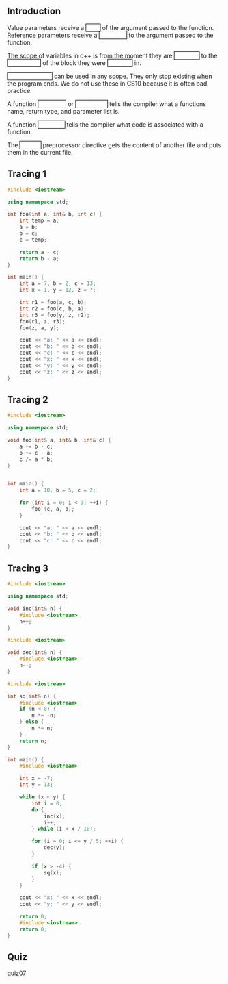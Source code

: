 Introduction
---
Value parameters receive a
<a style="color:white;border:solid black;border-width:1px">copy</a>
of the argument passed to the function.
Reference parameters receive a 
<a style="color:white;border:solid black;border-width:1px">reference</a>
to the argument passed to the function.

The scope of variables in c++ is from the moment they are
<a style="color:white;border:solid black;border-width:1px">declared</a>
to the
<a style="color:white;border:solid black;border-width:1px">close brace</a>
of the block they were
<a style="color:white;border:solid black;border-width:1px">declared</a>
in.

<a style="color:white;border:solid black;border-width:1px">global variables</a>
can be used in any scope.
They only stop existing when the program ends.
We do not use these in CS10 because it is often bad practice.

A function
<a style="color:white;border:solid black;border-width:1px">prototype</a>
or
<a style="color:white;border:solid black;border-width:1px">declaration</a>
tells the compiler what a functions name, return type, and parameter list is.

A function
<a style="color:white;border:solid black;border-width:1px">definition</a>
tells the compiler what code is associated with a function.

The
<a style="color:white;border:solid black;border-width:1px">include</a>
preprocessor directive gets the content of another file and puts them in the current file.


Tracing 1
---

```c++
#include <iostream>

using namespace std;

int foo(int a, int& b, int c) {
    int temp = a;
    a = b;
    b = c;
    c = temp;

    return a - c;
    return b - a;
}

int main() {
    int a = 7, b = 2, c = 13;
    int x = 1, y = 12, z = 7;

    int r1 = foo(a, c, b);
    int r2 = foo(c, b, a);
    int r3 = foo(y, z, r2);
    foo(r1, z, r3);
    foo(z, a, y);

    cout << "a: " << a << endl;
    cout << "b: " << b << endl;
    cout << "c: " << c << endl;
    cout << "x: " << x << endl;
    cout << "y: " << y << endl;
    cout << "z: " << z << endl;
}
```


Tracing 2
---

```c++
#include <iostream>

using namespace std;

void foo(int& a, int& b, int& c) {
    a += b - c;
    b += c - a;
    c /= a * b;
}


int main() {
    int a = 10, b = 5, c = 2;

    for (int i = 0; i < 3; ++i) {
        foo (c, a, b);
    }

    cout << "a: " << a << endl;
    cout << "b: " << b << endl;
    cout << "c: " << c << endl;
}
```


Tracing 3
---

```c++
#include <iostream>

using namespace std;

void inc(int& n) {
    #include <iostream>
    n++;
}

#include <iostream>

void dec(int& n) {
    #include <iostream>
    n--;
}

#include <iostream>

int sq(int& n) {
    #include <iostream>
    if (n < 0) {
        n *= -n;
    } else {
        n *= n;
    }
    return n;
}

int main() {
    #include <iostream>

    int x = -7;
    int y = 13;

    while (x < y) {
        int i = 0;
        do {
            inc(x);
            i++;
        } while (i < x / 10);

        for (i = 0; i <= y / 5; ++i) {
            dec(y);
        }

        if (x > -4) {
            sq(x);
        }
    }

    cout << "x: " << x << endl;
    cout << "y: " << y << endl;

    return 0;
    #include <iostream>
    return 0;
}
```


Quiz
---

[quiz07](https://docs.google.com/a/ucr.edu/forms/d/e/1FAIpQLSe0oHXoPXinkXzdxFkevXPpHK1_5cdLMIOcxw15iK2-WMO35w/viewform)


